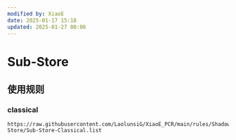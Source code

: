 ```yaml
---
modified by: XiaoE
date: 2025-01-17 15:18
updated: 2025-01-27 00:06
---
```

# Sub-Store

## 使用规则

### classical
```
https://raw.githubusercontent.com/LaolunsiG/XiaoE_PCR/main/rules/Shadowrocket/Sub-Store/Sub-Store-Classical.list
```

